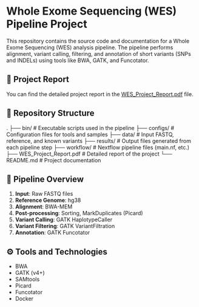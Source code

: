 # Whole Exome Sequencing (WES) Pipeline Project

This repository contains the source code and documentation for a Whole Exome Sequencing (WES) analysis pipeline. The pipeline performs alignment, variant calling, filtering, and annotation of short variants (SNPs and INDELs) using tools like BWA, GATK, and Funcotator.

## 📄 Project Report

You can find the detailed project report in the [WES_Project_Report.pdf](./WES_Project_Report.pdf) file.

## 📁 Repository Structure

.
├── bin/ # Executable scripts used in the pipeline
├── configs/ # Configuration files for tools and samples
├── data/ # Input FASTQ, reference, and known variants
├── results/ # Output files generated from each pipeline step
├── workflow/ # Nextflow pipeline files (main.nf, etc.)
├── WES_Project_Report.pdf # Detailed report of the project
└── README.md # Project documentation


## 🧬 Pipeline Overview

1. **Input**: Raw FASTQ files
2. **Reference Genome**: hg38
3. **Alignment**: BWA-MEM
4. **Post-processing**: Sorting, MarkDuplicates (Picard)
5. **Variant Calling**: GATK HaplotypeCaller
6. **Variant Filtering**: GATK VariantFiltration
7. **Annotation**: GATK Funcotator

## ⚙️ Tools and Technologies

- BWA
- GATK (v4+)
- SAMtools
- Picard
- Funcotator
- Docker

